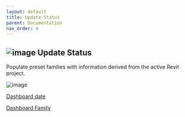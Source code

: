 ```yaml
---
layout: default
title: Update Status
parent: Documentation
nav_order: 4
---
```


## ![image](https://raw.githubusercontent.com/giobel/ReviTab/master/ReviTab/Resources/manage.png) Update Status

Populate preset families with information derived from the active Revit project.

![image](https://user-images.githubusercontent.com/27025848/165897784-84e8f41c-431f-43ff-a3f9-6b5ff5e804ab.png)

[Dashboard date](https://www.dropbox.com/s/bj2mkfqmbbr87wt/Dashboard%20Date.rfa?dl=0)

[Dashboard Family](https://www.dropbox.com/s/fsni51x0adixiqe/Dashboard%20Family.rfa?dl=0)
